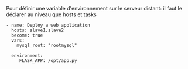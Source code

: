 Pour définir une variable d'environnement sur le serveur distant:
il faut le déclarer au niveau que hosts et tasks 
```
- name: Deploy a web application
  hosts: slave1,slave2
  become: true
  vars:
    mysql_root: "rootmysql"

  environment:
     FLASK_APP: /opt/app.py
```
